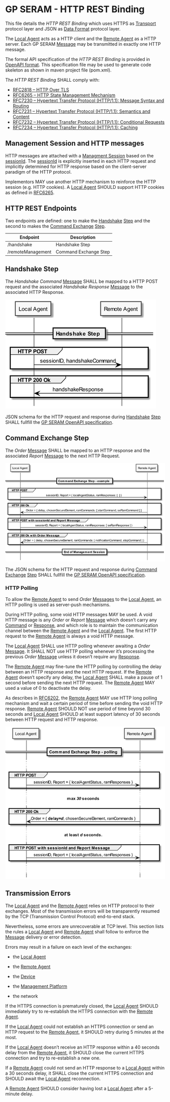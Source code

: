 GP SERAM - HTTP REST Binding
============================

This file details the *HTTP REST Binding* which uses HTTPS as [Transport](GPSERAM__Terminology_And_Definitions.md#Transport) protocol layer and JSON as [Data Format](GPSERAM__Terminology_And_Definitions.md#DataFormat) protocol layer.

The [Local Agent](GPSERAM__Terminology_And_Definitions.md#LocalAgent) acts as a HTTP client and the [Remote Agent](GPSERAM__Terminology_And_Definitions.md#RemoteAgent) as a HTTP server. Each GP SERAM [Message](GPSERAM__Terminology_And_Definitions.md#Message) may be transmitted in exactly one HTTP message.

The formal API specification of the *HTTP REST Binding* is provided in [OpenAPI format](/spec/gpseram.yaml). This specification file may be used to generate code skeleton as shown in maven project file (pom.xml).

The *HTTP REST Binding* SHALL comply with:
- [RFC2818 – HTTP Over TLS](https://www.rfc-editor.org/rfc/rfc2818)
- [RFC6265 – HTTP State Management Mechanism](https://www.rfc-editor.org/rfc/rfc6265)
- [RFC7230 – Hypertext Transfer Protocol (HTTP/1.1): Message Syntax and Routing](https://www.rfc-editor.org/rfc/rfc7230)
- [RFC7231 – Hypertext Transfer Protocol (HTTP/1.1): Semantics and Content](https://www.rfc-editor.org/rfc/rfc7231)
- [RFC7232 – Hypertext Transfer Protocol (HTTP/1.1): Conditional Requests](https://www.rfc-editor.org/rfc/rfc7232)
- [RFC7234 – Hypertext Transfer Protocol (HTTP/1.1): Caching](https://www.rfc-editor.org/rfc/rfc7234)


Management Session and HTTP messages
------------------------------------

HTTP messages are attached with a [Managment Session](GPSERAM__Terminology_And_Definitions.md#ManagementSession) based on the [sessionId](GPSERAM__Terminology_And_Definitions.md#sessionId). The [sessionId](GPSERAM__Terminology_And_Definitions.md#sessionId) is explicitly inserted in each HTTP request and implicitly determined for HTTP response based on the client-server paradigm of the HTTP protocol.

Implementors MAY use another HTTP mechanism to reinforce the HTTP session (e.g. HTTP cookies). A [Local Agent](GPSERAM__Terminology_And_Definitions.md#LocalAgent) SHOULD support HTTP cookies as defined in [RFC6265](https://www.rfc-editor.org/rfc/rfc6265).

HTTP REST Endpoints
-------------------

Two endpoints are defined: one to make the [Handshake](GPSERAM__Terminology_And_Definitions.md#Handshake) [Step](GPSERAM__Terminology_And_Definitions.md#Step) and the second to makes the [Command Exchange](GPSERAM__Terminology_And_Definitions.md#CommandExchange) [Step](GPSERAM__Terminology_And_Definitions.md#Step).

| **Endpoint**      | **Description**        |
|-------------------|------------------------|
| /handshake        | Handshake Step         |
| /remoteManagement | Command Exchange Step |

Handshake Step
--------------

The *Handshake Command* [Message](GPSERAM__Terminology_And_Definitions.md#Message) SHALL be mapped to a HTTP POST request and the associated *Handshake Response* [Message](GPSERAM__Terminology_And_Definitions.md#Message) to the associated HTTP Response.

![HTTP messages](images/GP_SERAM__HTTP_Handshake.png)

JSON schema for the HTTP request and response during [Handshake](GPSERAM__Terminology_And_Definitions.md#Handshake) [Step](GPSERAM__Terminology_And_Definitions.md#Step) SHALL fullfill the [GP SERAM OpenAPI specification](/spec/gpseram.yaml).

Command Exchange Step
---------------------

The *Order* [Message](GPSERAM__Terminology_And_Definitions.md#Message) SHALL be mapped to an HTTP response  and the associated *Report* [Message](GPSERAM__Terminology_And_Definitions.md#Message) to the next HTTP Request.

![HTTP messages](images/GP_SERAM__HTTP_Command_Exchange.png)

The JSON schema for the HTTP request and response during [Command Exchange](GPSERAM__Terminology_And_Definitions.md#CommandExchange) [Step](GPSERAM__Terminology_And_Definitions.md#Step) SHALL fullfill the [GP SERAM OpenAPI specification](/spec/gpseram.yaml).


### HTTP Polling

To allow the [Remote Agent](GPSERAM__Terminology_And_Definitions.md#RemoteAgent) to send *Order* [Messages](GPSERAM__Terminology_And_Definitions.md#Message) to the [Local Agent](GPSERAM__Terminology_And_Definitions.md#LocalAgent), an HTTP polling is used as server-push mechanisms.

During HTTP polling, some void HTTP messages MAY be used. A void HTTP message is any *Order* or *Report* [Message](GPSERAM__Terminology_And_Definitions.md#Message) which doesn’t carry any [Command](GPSERAM__Terminology_And_Definitions.md#Command) or [Response](GPSERAM__Terminology_And_Definitions.md#Response), and which role is to maintain the communication channel between the [Remote Agent](GPSERAM__Terminology_And_Definitions.md#RemoteAgent) and the [Local Agent](GPSERAM__Terminology_And_Definitions.md#LocalAgent). The first HTTP request to the [Remote Agent](GPSERAM__Terminology_And_Definitions.md#RemoteAgent) is always a void HTTP message.

The [Local Agent](GPSERAM__Terminology_And_Definitions.md#LocalAgent) SHALL use HTTP polling whenever awaiting a *Order* [Message](GPSERAM__Terminology_And_Definitions.md#Message). It SHALL NOT use HTTP polling whenever it’s processing the previous *Order* [Message](GPSERAM__Terminology_And_Definitions.md#Message) unless it doesn’t require any [Response](GPSERAM__Terminology_And_Definitions.md#Response).

The [Remote Agent](GPSERAM__Terminology_And_Definitions.md#RemoteAgent) may fine-tune the HTTP polling by controlling the delay between an HTTP response and the next HTTP request. If the [Remote Agent](GPSERAM__Terminology_And_Definitions.md#RemoteAgent) doesn’t specify any delay, the [Local Agent](GPSERAM__Terminology_And_Definitions.md#LocalAgent) SHALL make a pause of 1 second before sending the next HTTP request. The [Remote Agent](GPSERAM__Terminology_And_Definitions.md#RemoteAgent) MAY used a value of 0 to deactivate the delay.

As describes in [RFC6202](https://www.rfc-editor.org/rfc/rfc6202.html), the [Remote Agent](GPSERAM__Terminology_And_Definitions.md#RemoteAgent) MAY use HTTP long polling mechanism and wait a certain period of time before sending the void HTTP response.
[Remote Agent](GPSERAM__Terminology_And_Definitions.md#RemoteAgent) SHOULD NOT use period of time beyond 30 seconds and [Local Agent](GPSERAM__Terminology_And_Definitions.md#LocalAgent) SHOULD at least support latency of 30 seconds between HTTP request and HTTP response.

![HTTP polling](images/GP_SERAM__HTTP_Polling.png)

Transmission Errors
-------------------

The [Local Agent](GPSERAM__Terminology_And_Definitions.md#LocalAgent) and the [Remote Agent](GPSERAM__Terminology_And_Definitions.md#RemoteAgent) relies on HTTP protocol to their exchanges. Most of the transmission errors will be transparently resumed by the TCP (Transmission Control Protocol) end-to-end stack.

Nevertheless, some errors are unrecoverable at TCP level. This section lists the rules a [Local Agent](GPSERAM__Terminology_And_Definitions.md#LocalAgent) and [Remote Agent](GPSERAM__Terminology_And_Definitions.md#RemoteAgent) shall follow to enforce the [Message](GPSERAM__Terminology_And_Definitions.md#Message) delivery or error detection.

Errors may result in a failure on each level of the exchanges:

-   the [Local Agent](GPSERAM__Terminology_And_Definitions.md#LocalAgent)

-   the [Remote Agent](GPSERAM__Terminology_And_Definitions.md#RemoteAgent)

-   the [Device](GPSERAM__Terminology_And_Definitions.md#Device)

-   the [Management Platform](GPSERAM__Terminology_And_Definitions.md#ManagementPlatform)

-   the network

If the HTTPS connection is prematurely closed, the [Local Agent](GPSERAM__Terminology_And_Definitions.md#LocalAgent) SHOULD immediately try to re-establish the HTTPS connection with the [Remote Agent](GPSERAM__Terminology_And_Definitions.md#RemoteAgent).

If the [Local Agent](GPSERAM__Terminology_And_Definitions.md#LocalAgent) could not establish an HTTPS connection or send an HTTP request to the [Remote Agent](GPSERAM__Terminology_And_Definitions.md#RemoteAgent), it SHOULD retry during 5 minutes at the most.

If the [Local Agent](GPSERAM__Terminology_And_Definitions.md#LocalAgent) doesn’t receive an HTTP response within a 40 seconds delay from the [Remote Agent](GPSERAM__Terminology_And_Definitions.md#RemoteAgent), it SHOULD close the current HTTPS connection and try to re-establish a new one.

If a [Remote Agent](GPSERAM__Terminology_And_Definitions.md#RemoteAgent) could not send an HTTP response to a [Local Agent](GPSERAM__Terminology_And_Definitions.md#LocalAgent) within a 30 seconds delay, it SHALL close the current HTTPS connection and SHOULD await the [Local Agent](GPSERAM__Terminology_And_Definitions.md#LocalAgent) reconnection.

A [Remote Agent](GPSERAM__Terminology_And_Definitions.md#RemoteAgent) SHOULD consider having lost a [Local Agent](GPSERAM__Terminology_And_Definitions.md#LocalAgent) after a 5-minute delay.

